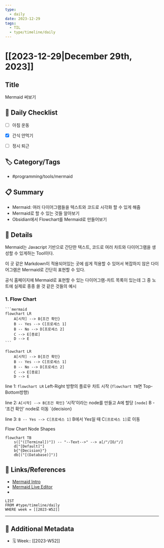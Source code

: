 ```yaml
---
type:
  - daily
date: 2023-12-29
tags:
  - TIL
  - type/timeline/daily
---
```

# [[2023-12-29|December 29th, 2023]]


## Title
Mermaid 써보기


## 🎯 Daily Checklist

- [ ] 아침 운동
- [x] 간식 안먹기
- [ ] 정시 퇴근


## 🏷️ Category/Tags
- #programming/tools/mermaid

## 📋 Summary
- Mermaid: 여러 다이어그램들을 텍스트와 코드로 시각화 할 수 있게 해줌
- Mermaid로 할 수 있는 것들 알아보기
- Obsidian에서 Flowchart를 Mermaid로 만들어보기


## 📝 Details

Mermaid는 Javacript 기반으로 간단한 텍스트, 코드로 여러 차트와 다이어그램을 생성할 수 있게하는 Tool이다.

이 곳 같은 Markdown이 적용되어있는 곳에 쉽게 적용할 수 있어서 복잡하지 않은 다이어그램은 Mermaid로 간단히 표현할 수 있다.

공식 홈페이지에 Mermaid로 표현할 수 있는 다이어그램-차트 목록이 있는데 그 중 노트에 실제로 종종 쓸 것 같은 것들의 예시

### 1. Flow Chart

<pre><code>```mermaid
flowchart LR
    A[시작] --> B{조건 확인}
    B -- Yes --> C[프로세스 1]
    B -- No --> D[프로세스 2]
    C --> E[종료]
    D --> E
```
</pre></code>
```mermaid
flowchart LR
    A[시작] --> B{조건 확인}
    B -- Yes --> C[프로세스 1]
    B -- No --> D[프로세스 2]
    C --> E[종료]
    D --> E
```
line 1: `flowchart LR`
	Left-Right 방향의 플로우 차트 시작 (`flowchart TB`면 Top-Bottom방향)

line 2: `A[시작] --> B{조건 확인}`
	‘시작’이라는 node를 만들고 A에 할당 `[node]`
	B - ‘조건 확인’ node로 이동 `{decision}

line 3: `B -- Yes --> C[프로세스 1]`
	B에서 Yes일 때 C`[프로세스 1]`로 이동

Flow Chart Node Shapes
```mermaid
flowchart TB
	s(["([Terminal])"]) -- "--Text-->" --> a[/"/IO/"/]
	d["[Default]"]
	b{"{Decision}"}
	db[("[(Database)]")]
```


## 🔗 Links/References
- [Mermaid Intro](https://mermaid.js.org/intro/)
- [Mermaid Live Editor](https://mermaid.live/)
- 


```dataview
LIST
FROM #type/timeline/daily
WHERE week = [[2023-W52]]
```

---

## 📇 Additional Metadata

- 🗓️ Week:: [[2023-W52]]
